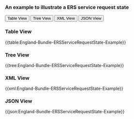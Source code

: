 ### An example to illustrate a ERS service request state


<div class="tab">
 <button class="tablinks active" onclick="openTab(event, 'Table View')">Table View</button>
 <button class="tablinks" onclick="openTab(event, 'Tree View')">Tree View</button>
  <button class="tablinks" onclick="openTab(event, 'XML View')">XML View</button>
  <button class="tablinks" onclick="openTab(event, 'JSON View')">JSON View</button>
</div>
    

    
<div id="Table View" class="tabcontent" style="display:block">
  <h3>Table View</h3>
{{table:England-Bundle-ERSServiceRequestState-Example}}
</div>
<div id="Tree View" class="tabcontent">
  <h3>Tree View</h3>
{{tree:England-Bundle-ERSServiceRequestState-Example}}
</div>
<div id="XML View" class="tabcontent">
  <h3>XML View</h3>
{{xml:England-Bundle-ERSServiceRequestState-Example}}
</div>
<div id="JSON View" class="tabcontent">
  <h3>JSON View</h3>
{{json:England-Bundle-ERSServiceRequestState-Example}}
</div>


